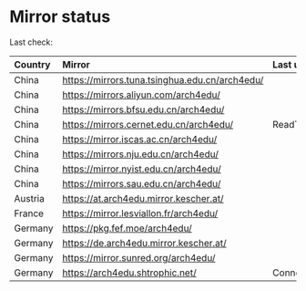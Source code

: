 <script src="./time.js"></script>
# Mirror status
Last check: <script type="text/javascript">localize(1757622116.0866218);</script>

|Country|Mirror|Last update|
|:------|:-----|:----------|
|China|https://mirrors.tuna.tsinghua.edu.cn/arch4edu/|<script type="text/javascript">localize(1757615843);</script>|
|China|https://mirrors.aliyun.com/arch4edu/|<script type="text/javascript">localize(1757573143);</script>|
|China|https://mirrors.bfsu.edu.cn/arch4edu/|<script type="text/javascript">localize(1757573143);</script>|
|China|https://mirrors.cernet.edu.cn/arch4edu/|ReadTimeout|
|China|https://mirror.iscas.ac.cn/arch4edu/|<script type="text/javascript">localize(1757573143);</script>|
|China|https://mirrors.nju.edu.cn/arch4edu/|<script type="text/javascript">localize(1757529771);</script>|
|China|https://mirror.nyist.edu.cn/arch4edu/|<script type="text/javascript">localize(1757573143);</script>|
|China|https://mirrors.sau.edu.cn/arch4edu/|<script type="text/javascript">localize(1756795646);</script>|
|Austria|https://at.arch4edu.mirror.kescher.at/|<script type="text/javascript">localize(1756104457);</script>|
|France|https://mirror.lesviallon.fr/arch4edu/|<script type="text/javascript">localize(1756709288);</script>|
|Germany|https://pkg.fef.moe/arch4edu/|<script type="text/javascript">localize(1756104457);</script>|
|Germany|https://de.arch4edu.mirror.kescher.at/|<script type="text/javascript">localize(1756104457);</script>|
|Germany|https://mirror.sunred.org/arch4edu/|<script type="text/javascript">localize(1757573143);</script>|
|Germany|https://arch4edu.shtrophic.net/|ConnectionError|

<script src="./tablefilter/tablefilter.js"></script>
<script src="./table.js"></script>